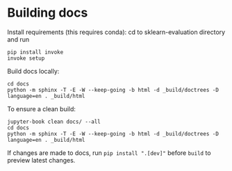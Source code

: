 # Building docs

Install requirements (this requires conda):
cd to sklearn-evaluation directory and run
```
pip install invoke
invoke setup
```

Build docs locally:

```
cd docs
python -m sphinx -T -E -W --keep-going -b html -d _build/doctrees -D language=en . _build/html
```

To ensure a clean build:

``` 
jupyter-book clean docs/ --all
cd docs
python -m sphinx -T -E -W --keep-going -b html -d _build/doctrees -D language=en . _build/html
```

If changes are made to docs, run `pip install ".[dev]"` before `build` to preview latest changes.